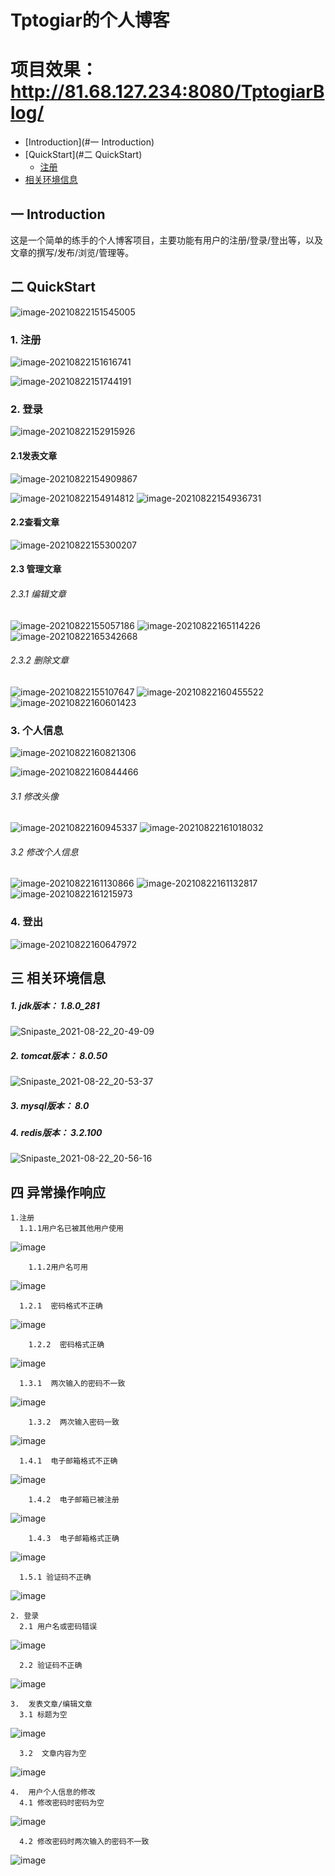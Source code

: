 
# Tptogiar的个人博客

# 项目效果：http://81.68.127.234:8080/TptogiarBlog/

- [Introduction](#一 Introduction)
- [QuickStart](#二 QuickStart)
  - [注册](#注册)
- [相关环境信息](#相关环境信息)



## 一 Introduction

​		这是一个简单的练手的个人博客项目，主要功能有用户的注册/登录/登出等，以及文章的撰写/发布/浏览/管理等。

## 二 QuickStart

![image-20210822151545005](https://user-images.githubusercontent.com/79641956/130350472-107b3ff6-c695-42b1-9b51-d9aeb34c1a9d.png)


### 	1.  注册

![image-20210822151616741](https://user-images.githubusercontent.com/79641956/130350475-ea5b1790-fcf1-42c2-92c8-90ac6160f60f.png)

![image-20210822151744191](https://user-images.githubusercontent.com/79641956/130350479-c8f08c04-8e3f-4b15-9c9a-8be37b2e96b6.png)

### 	2.  登录

![image-20210822152915926](https://user-images.githubusercontent.com/79641956/130350485-dbd6421a-9db6-4848-9552-0bb86e38964f.png)

#### 		2.1发表文章

![image-20210822154909867](https://user-images.githubusercontent.com/79641956/130350495-fbdaf95c-bfa4-429d-8c9f-a27c13a9ff95.png)

![image-20210822154914812](https://user-images.githubusercontent.com/79641956/130350498-f596c401-c57c-4efd-ba74-660c74bb9d5b.png)
![image-20210822154936731](https://user-images.githubusercontent.com/79641956/130355067-3b88adef-d833-4d21-a59d-1a9ea836c34b.png)

#### 		2.2查看文章
![image-20210822155300207](https://user-images.githubusercontent.com/79641956/130350504-1085234b-1f46-434c-84ea-8bf639294890.png)

#### 		2.3  管理文章
######      2.3.1  编辑文章
![image-20210822155057186](https://user-images.githubusercontent.com/79641956/130355160-82ef8ddc-e7a7-4422-9d61-3f2d9fb5b280.png)
                ![image-20210822165114226](https://user-images.githubusercontent.com/79641956/130350515-8d04a494-62cd-48e1-b861-72c084ecad3a.png)   
![image-20210822165342668](https://user-images.githubusercontent.com/79641956/130355355-d584c237-e011-49c8-8395-a526bae9ffd2.png)
                
######      2.3.2  删除文章
![image-20210822155107647](https://user-images.githubusercontent.com/79641956/130355266-c0075736-c455-4fa2-ad13-ac9825f8a853.png)
![image-20210822160455522](https://user-images.githubusercontent.com/79641956/130355293-3d21e411-8942-4ece-9843-53a320e84257.png)
![image-20210822160601423](https://user-images.githubusercontent.com/79641956/130355297-5a46b62b-9f97-44c8-9170-0556a603f364.png)


                
### 	3.  个人信息
![image-20210822160821306](https://user-images.githubusercontent.com/79641956/130355412-2278a97e-0e35-4240-b885-788e104efe1f.png)

![image-20210822160844466](https://user-images.githubusercontent.com/79641956/130355312-c0bf2197-d9db-40f7-b089-608454ded214.png)

######        3.1 修改头像
![image-20210822160945337](https://user-images.githubusercontent.com/79641956/130355316-7990fb4b-5892-4470-8370-05396460726c.png)
![image-20210822161018032](https://user-images.githubusercontent.com/79641956/130355319-f6373ed0-f28d-484d-bd75-c100602ddd25.png)

######        3.2 修改个人信息
![image-20210822161130866](https://user-images.githubusercontent.com/79641956/130355323-c29c191e-81c7-4b4d-9285-6f2049857474.png)
![image-20210822161132817](https://user-images.githubusercontent.com/79641956/130355328-6532a34c-8601-4ec4-beb2-f10260ad55b3.png)
![image-20210822161215973](https://user-images.githubusercontent.com/79641956/130355333-8b6c1bec-d4b5-4c1f-a9a4-f95c67937ac4.png)

### 	4.  登出
![image-20210822160647972](https://user-images.githubusercontent.com/79641956/130355304-86693f09-fd13-466d-97ad-e82df4390deb.png)


## 三  相关环境信息

##### 		1.  jdk版本：  1.8.0_281

![Snipaste_2021-08-22_20-49-09](https://user-images.githubusercontent.com/79641956/130356120-3e5d2abf-2af8-4d44-81f7-54bbbf8ef333.png)

##### 		2.  tomcat版本：  8.0.50

![Snipaste_2021-08-22_20-53-37](https://user-images.githubusercontent.com/79641956/130356115-27c06dbc-41c2-4671-b148-f4c946881fe1.png)

##### 		3.  mysql版本：  8.0

##### 		4.  redis版本：  3.2.100

![Snipaste_2021-08-22_20-56-16](https://user-images.githubusercontent.com/79641956/130356114-6d0a684c-cdab-444b-a0da-309c47407064.png)



## 四  异常操作响应

    1.注册
      1.1.1用户名已被其他用户使用
![image](https://user-images.githubusercontent.com/79641956/130356995-641105f7-5efc-4094-b291-75c6e3939037.png)

        1.1.2用户名可用
![image](https://user-images.githubusercontent.com/79641956/130357020-046d4360-a9bc-4510-9481-55bd5115c11c.png)

      1.2.1  密码格式不正确
![image](https://user-images.githubusercontent.com/79641956/130357000-6b0829de-7b56-4a9e-9dbb-c0e4e4bb8e86.png)
    
        1.2.2  密码格式正确
![image](https://user-images.githubusercontent.com/79641956/130357072-71a494ae-5d46-4fd0-b6fc-391733ab795f.png)
    
      1.3.1  两次输入的密码不一致
![image](https://user-images.githubusercontent.com/79641956/130357084-502ccd58-4c83-43e4-9990-00d84ee3cb21.png)
    
        1.3.2  两次输入密码一致
![image](https://user-images.githubusercontent.com/79641956/130357091-3a7ff82d-8c0c-46db-8159-9bc6007c4e47.png)
    
      1.4.1  电子邮箱格式不正确
![image](https://user-images.githubusercontent.com/79641956/130357117-1db32b17-e259-4dba-b121-9b38edbe266d.png)
    
        1.4.2  电子邮箱已被注册
![image](https://user-images.githubusercontent.com/79641956/130357128-35a08df4-bafb-4bd0-8aec-76999368c16a.png)
    
        1.4.3  电子邮箱格式正确
![image](https://user-images.githubusercontent.com/79641956/130357143-0f88bb68-e66b-4563-adda-b111136fdef0.png)
    
      1.5.1 验证码不正确
![image](https://user-images.githubusercontent.com/79641956/130357157-663f82be-c4c0-499d-af03-55df18877b7d.png)
    
    
    
    
    2. 登录
      2.1 用户名或密码错误
![image](https://user-images.githubusercontent.com/79641956/130357195-98a65c38-2c7a-4f38-aab3-12e7e9e38725.png)
      
      2.2 验证码不正确
![image](https://user-images.githubusercontent.com/79641956/130357211-1cfbab5e-61e7-444d-b6fa-2f97a4e489ce.png)
      
      
      
    3.  发表文章/编辑文章
      3.1 标题为空
![image](https://user-images.githubusercontent.com/79641956/130357364-0ba752ad-9860-4d19-bd48-dc05f817698d.png)

      3.2  文章内容为空
![image](https://user-images.githubusercontent.com/79641956/130357382-f062d24a-5c09-4f99-bced-c1c14b189b65.png)



    4.  用户个人信息的修改
      4.1 修改密码时密码为空
![image](https://user-images.githubusercontent.com/79641956/130357430-57c87d03-6849-4b3c-86cc-16a7cfcc7343.png)

      4.2 修改密码时两次输入的密码不一致
![image](https://user-images.githubusercontent.com/79641956/130357443-72209817-7442-44e7-8e35-0a280a9aaef0.png)




